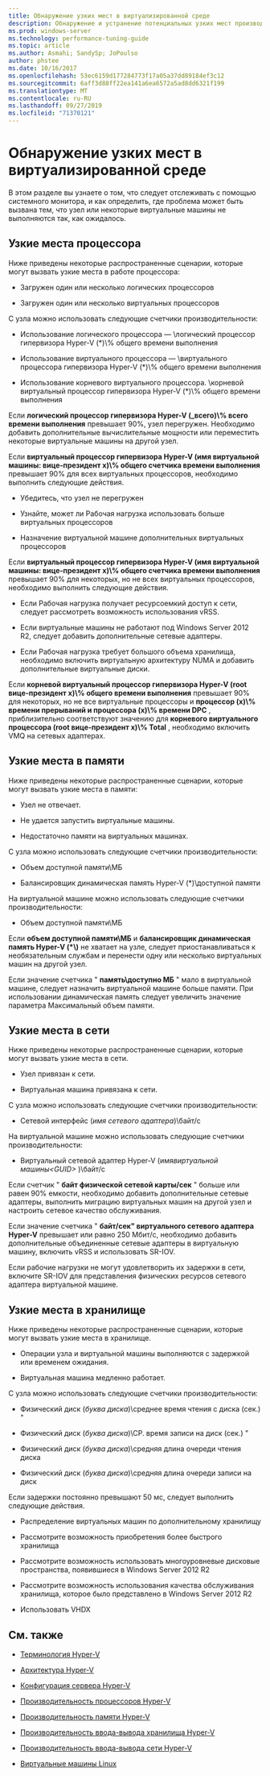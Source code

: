 ```yaml
---
title: Обнаружение узких мест в виртуализированной среде
description: Обнаружение и устранение потенциальных узких мест производительности Hyper-v
ms.prod: windows-server
ms.technology: performance-tuning-guide
ms.topic: article
ms.author: Asmahi; SandySp; JoPoulso
author: phstee
ms.date: 10/16/2017
ms.openlocfilehash: 53ec6159d177284773f17a05a37dd89184ef3c12
ms.sourcegitcommit: 6aff3d88ff22ea141a6ea6572a5ad8dd6321f199
ms.translationtype: MT
ms.contentlocale: ru-RU
ms.lasthandoff: 09/27/2019
ms.locfileid: "71370121"
---
```

# <a name="detecting-bottlenecks-in-a-virtualized-environment"></a>Обнаружение узких мест в виртуализированной среде

В этом разделе вы узнаете о том, что следует отслеживать с помощью системного монитора, и как определить, где проблема может быть вызвана тем, что узел или некоторые виртуальные машины не выполняются так, как ожидалось.

## <a name="processor-bottlenecks"></a>Узкие места процессора

Ниже приведены некоторые распространенные сценарии, которые могут вызвать узкие места в работе процессора:

-   Загружен один или несколько логических процессоров

-   Загружен один или несколько виртуальных процессоров

С узла можно использовать следующие счетчики производительности:

-   Использование логического процессора — \\логический процессор гипервизора Hyper-V (\*)\\% общего времени выполнения

-   Использование виртуального процессора — \\виртуального процессора гипервизора Hyper-V (\*)\\% общего времени выполнения

-   Использование корневого виртуального процессора. \\корневой виртуальный процессор гипервизора Hyper-V (\*)\\% общего времени выполнения

Если **логический процессор гипервизора Hyper-V (\_всего)\\% всего времени выполнения** превышает 90%, узел перегружен. Необходимо добавить дополнительные вычислительные мощности или переместить некоторые виртуальные машины на другой узел.

Если **виртуальный процессор гипервизора Hyper-V (имя виртуальной машины: вице-президент x)\\% общего счетчика времени выполнения** превышает 90% для всех виртуальных процессоров, необходимо выполнить следующие действия.

-   Убедитесь, что узел не перегружен

-   Узнайте, может ли Рабочая нагрузка использовать больше виртуальных процессоров

-   Назначение виртуальной машине дополнительных виртуальных процессоров

Если **виртуальный процессор гипервизора Hyper-V (имя виртуальной машины: вице-президент x)\\% общего счетчика времени выполнения** превышает 90% для некоторых, но не всех виртуальных процессоров, необходимо выполнить следующие действия.

-   Если Рабочая нагрузка получает ресурсоемкий доступ к сети, следует рассмотреть возможность использования vRSS.

-   Если виртуальные машины не работают под Windows Server 2012 R2, следует добавить дополнительные сетевые адаптеры.

-   Если Рабочая нагрузка требует большого объема хранилища, необходимо включить виртуальную архитектуру NUMA и добавить дополнительные виртуальные диски.

Если **корневой виртуальный процессор гипервизора Hyper-V (root вице-президент x)\\% общего времени выполнения** превышает 90% для некоторых, но не все виртуальные процессоры и **процессор (x)\\% времени прерываний и процессора (x)\\% времени DPC** , приблизительно соответствуют значению для **корневого виртуального процессора (root вице-президент x)\\% Total** , необходимо включить VMQ на сетевых адаптерах.

## <a name="memory-bottlenecks"></a>Узкие места в памяти

Ниже приведены некоторые распространенные сценарии, которые могут вызвать узкие места в памяти:

-   Узел не отвечает.

-   Не удается запустить виртуальные машины.

-   Недостаточно памяти на виртуальных машинах.

С узла можно использовать следующие счетчики производительности:

-   Объем доступной памяти\\МБ

-   Балансировщик динамическая память Hyper-V (\*)\\доступной памяти

На виртуальной машине можно использовать следующие счетчики производительности:

-   Объем доступной памяти\\МБ

Если **объем доступной памяти\\МБ** и **балансировщик динамическая память Hyper-V (\*\\)** не хватает на узле, следует приостанавливаться к необязательным службам и перенести одну или несколько виртуальных машин на другой узел.

Если значение счетчика " **память\\доступно МБ** " мало в виртуальной машине, следует назначить виртуальной машине больше памяти. При использовании динамическая память следует увеличить значение параметра Максимальный объем памяти.

## <a name="network-bottlenecks"></a>Узкие места в сети

Ниже приведены некоторые распространенные сценарии, которые могут вызвать узкие места в сети.

-   Узел привязан к сети.

-   Виртуальная машина привязана к сети.

С узла можно использовать следующие счетчики производительности:

-   Сетевой интерфейс (*имя сетевого адаптера*)\\байт/с

На виртуальной машине можно использовать следующие счетчики производительности:

-   Виртуальный сетевой адаптер Hyper-V (имя*виртуальной машины&lt;GUID&gt;* )\\байт/с

Если счетчик " **байт физической сетевой карты/сек** " больше или равен 90% емкости, необходимо добавить дополнительные сетевые адаптеры, выполнить миграцию виртуальных машин на другой узел и настроить сетевое качество обслуживания.

Если значение счетчика " **байт/сек" виртуального сетевого адаптера Hyper-V** превышает или равно 250 Мбит/с, необходимо добавить дополнительные объединенные сетевые адаптеры в виртуальную машину, включить vRSS и использовать SR-IOV.

Если рабочие нагрузки не могут удовлетворить их задержки в сети, включите SR-IOV для представления физических ресурсов сетевого адаптера виртуальной машине.

## <a name="storage-bottlenecks"></a>Узкие места в хранилище

Ниже приведены некоторые распространенные сценарии, которые могут вызвать узкие места в хранилище.

-   Операции узла и виртуальной машины выполняются с задержкой или временем ожидания.

-   Виртуальная машина медленно работает.

С узла можно использовать следующие счетчики производительности:

-   Физический диск (*буква диска*)\\среднее время чтения с диска (сек.) "

-   Физический диск (*буква диска*)\\СР. время записи на диск (сек.) "

-   Физический диск (*буква диска*)\\средняя длина очереди чтения диска

-   Физический диск (*буква диска*)\\средняя длина очереди записи на диск

Если задержки постоянно превышают 50 мс, следует выполнить следующие действия.

-   Распределение виртуальных машин по дополнительному хранилищу

-   Рассмотрите возможность приобретения более быстрого хранилища

-   Рассмотрите возможность использовать многоуровневые дисковые пространства, появившиеся в Windows Server 2012 R2

-   Рассмотрите возможность использования качества обслуживания хранилища, которое было представлено в Windows Server 2012 R2

-   Использовать VHDX

## <a name="see-also"></a>См. также

-   [Терминология Hyper-V](terminology.md)

-   [Архитектура Hyper-V](architecture.md)

-   [Конфигурация сервера Hyper-V](configuration.md)

-   [Производительность процессоров Hyper-V](processor-performance.md)

-   [Производительность памяти Hyper-V](memory-performance.md)

-   [Производительность ввода-вывода хранилища Hyper-V](storage-io-performance.md)

-   [Производительность ввода-вывода сети Hyper-V](network-io-performance.md)

-   [Виртуальные машины Linux](linux-virtual-machine-considerations.md)
